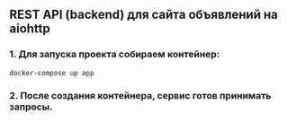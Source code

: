 ## REST API (backend) для сайта объявлений на aiohttp
### 1. Для запуска проекта собираем контейнер:
```bash
docker-compose up app
```
### 2. После создания контейнера, сервис готов принимать запросы.